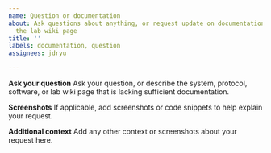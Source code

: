 ```yaml
---
name: Question or documentation
about: Ask questions about anything, or request update on documentation, including
  the lab wiki page
title: ''
labels: documentation, question
assignees: jdryu

---
```


**Ask your question**
Ask your question, or describe the system, protocol, software, or lab wiki page that is lacking sufficient documentation.

**Screenshots**
If applicable, add screenshots or code snippets to help explain your request.

**Additional context**
Add any other context or screenshots about your request here.
